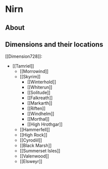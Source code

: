 # Nirn
## About

## Dimensions and their locations
[[Dimension728]]: 
- [[Tamriel]]
	- [[Morrowind]]
	- [[Skyrim]]
		- [[Winterhold]]
		- [[Whiterun]]
		- [[Solitude]]
		- [[Falkreath]]
		- [[Markarth]]
		- [[Riften]]
		- [[Windhelm]]
		- [[Morthal]]
		- [[High Hrothgar]]
	- [[Hammerfell]]
	- [[High Rock]]
	- [[Cyrodiil]]
	- [[Black Marsh]]
	- [[Summerset Isles]]
	- [[Valenwood]]
	- [[Elsweyr]]